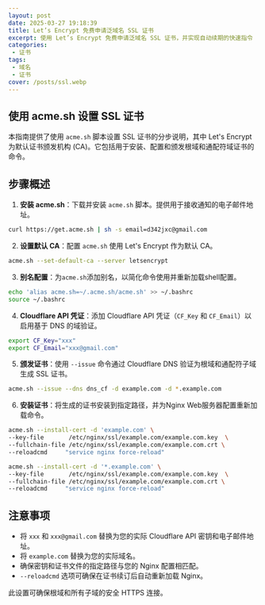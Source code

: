 ```yaml
---
layout: post
date: 2025-03-27 19:18:39
title: Let’s Encrypt 免费申请泛域名 SSL 证书
excerpt: 使用 Let’s Encrypt 免费申请泛域名 SSL 证书，并实现自动续期的快速指令
categories:
 - 证书
tags:
 - 域名
 - 证书
cover: /posts/ssl.webp
---
```


## 使用 acme.sh 设置 SSL 证书

本指南提供了使用 `acme.sh` 脚本设置 SSL 证书的分步说明，其中 Let's Encrypt 为默认证书颁发机构 (CA)。它包括用于安装、配置和颁发根域和通配符域证书的命令。

## 步骤概述

1. **安装 acme.sh**：下载并安装 `acme.sh` 脚本。提供用于接收通知的电子邮件地址。

```bash
curl https://get.acme.sh | sh -s email=d342jxc@gmail.com
```

2. **设置默认 CA**：配置 `acme.sh` 使用 Let's Encrypt 作为默认 CA。

```bash
acme.sh --set-default-ca --server letsencrypt
```

3. **别名配置**：为`acme.sh`添加别名，以简化命令使用并重新加载shell配置。

```bash
echo 'alias acme.sh=~/.acme.sh/acme.sh' >> ~/.bashrc
source ~/.bashrc
```

4. **Cloudflare API 凭证**：添加 Cloudflare API 凭证（`CF_Key` 和 `CF_Email`）以启用基于 DNS 的域验证。

```bash
export CF_Key="xxx"
export CF_Email="xxx@gmail.com"
```

5. **颁发证书**：使用 `--issue` 命令通过 Cloudflare DNS 验证为根域和通配符子域生成 SSL 证书。

```bash
acme.sh --issue --dns dns_cf -d example.com -d *.example.com
```

6. **安装证书**：将生成的证书安装到指定路径，并为Nginx Web服务器配置重新加载命令。

```bash
acme.sh --install-cert -d 'example.com' \
--key-file       /etc/nginx/ssl/example.com/example.com.key  \
--fullchain-file /etc/nginx/ssl/example.com/example.com.crt \
--reloadcmd     "service nginx force-reload"
```

```bash
acme.sh --install-cert -d '*.example.com' \
--key-file       /etc/nginx/ssl/example.com/example.com.key  \
--fullchain-file /etc/nginx/ssl/example.com/example.com.crt \
--reloadcmd     "service nginx force-reload"
```

## 注意事项

- 将 `xxx` 和 `xxx@gmail.com` 替换为您的实际 Cloudflare API 密钥和电子邮件地址。
- 将 `example.com` 替换为您的实际域名。
- 确保密钥和证书文件的指定路径与您的 Nginx 配置相匹配。
- `--reloadcmd` 选项可确保在证书续订后自动重新加载 Nginx。

此设置可确保根域和所有子域的安全 HTTPS 连接。
